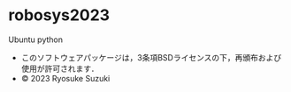 # robosys2023
Ubuntu python
 * このソフトウェアパッケージは，3条項BSDライセンスの下，再頒布および使用が許可されます．
 * © 2023 Ryosuke Suzuki
